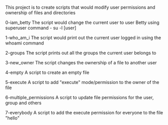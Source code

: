 This project is to create scripts that would modify user permissions and ownership of files and directories

0-iam_betty
The script would change the current user to user Betty using superuser command - su -l [user]

1-who_am_i
The script would print out the current user logged in using the whoami command

2-groups
The script prints out all the groups the current user belongs to

3-new_owner
The script changes the ownership of a file to another user

4-empty
A script to create an empty file

5-execute
A script to add "execute" mode/permission to the owner of the file

6-multiple_permissions
A script to update file  permissions for the user, group and others

7-everybody
A script to add the execute permission for everyone to the file "hello"
